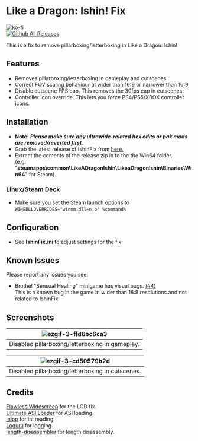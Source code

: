 # Like a Dragon: Ishin! Fix
[![ko-fi](https://ko-fi.com/img/githubbutton_sm.svg)](https://ko-fi.com/W7W01UAI9)</br>
[![Github All Releases](https://img.shields.io/github/downloads/Lyall/IshinFix/total.svg)](https://github.com/Lyall/IshinFix/releases)

This is a fix to remove pillarboxing/letterboxing in Like a Dragon: Ishin!

## Features
- Removes pillarboxing/letterboxing in gameplay and cutscenes.
- Correct FOV scaling behaviour at wider than 16:9 or narrower than 16:9.
- Disable cutscene FPS cap. This removes the 30fps cap in cutscenes.
- Controller icon override. This lets you force PS4/PS5/XBOX controller icons.

## Installation
- **Note:** ***Please make sure any ultrawide-related hex edits or pak mods are removed/reverted first***.
- Grab the latest release of IshinFix from [here.](https://github.com/Lyall/IshinFix/releases)
- Extract the contents of the release zip in to the the Win64 folder.<br />(e.g. "**steamapps\common\LikeADragonIshin\LikeaDragonIshin\Binaries\Win64**" for Steam).

### Linux/Steam Deck
- Make sure you set the Steam launch options to `WINEDLLOVERRIDES="winmm.dll=n,b" %command%`

## Configuration
- See **IshinFix.ini** to adjust settings for the fix.

## Known Issues
Please report any issues you see.

- Brothel "Sensual Healing" minigame has visual bugs. [(#4)](https://github.com/Lyall/IshinFix/issues/4)<br>
This is a known bug in the game at wider than 16:9 resolutions and not related to IshinFix.

## Screenshots

| ![ezgif-3-ffd6bc6ca3](https://user-images.githubusercontent.com/695941/220556346-b40c2d23-7c33-4545-abc5-32b8186507fb.gif) |
|:--:|
| Disabled pillarboxing/letterboxing in gameplay. |

| ![ezgif-3-cd50579b2d](https://user-images.githubusercontent.com/695941/220556453-ff9f70a9-e762-4351-9a29-b2c1a792aad9.gif) |
|:--:|
| Disabled pillarboxing/letterboxing in cutscenes. |

## Credits
[Flawless Widescreen](https://www.flawlesswidescreen.org/) for the LOD fix.<br />
[Ultimate ASI Loader](https://github.com/ThirteenAG/Ultimate-ASI-Loader) for ASI loading. <br />
[inipp](https://github.com/mcmtroffaes/inipp) for ini reading. <br />
[Loguru](https://github.com/emilk/loguru) for logging. <br />
[length-disassembler](https://github.com/Nomade040/length-disassembler) for length disassembly.
